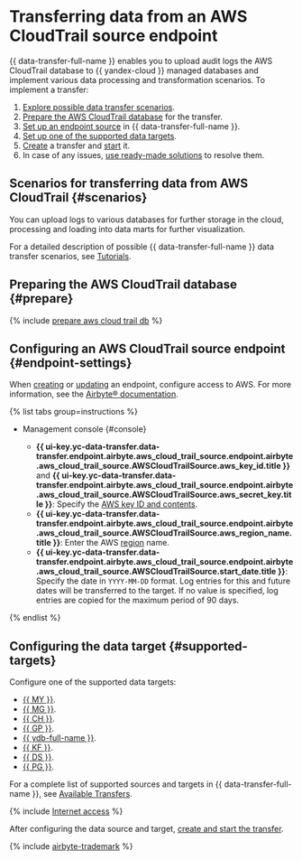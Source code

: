 # Transferring data from an AWS CloudTrail source endpoint

{{ data-transfer-full-name }} enables you to upload audit logs the AWS CloudTrail database to {{ yandex-cloud }} managed databases and implement various data processing and transformation scenarios. To implement a transfer:

1. [Explore possible data transfer scenarios](#scenarios).
1. [Prepare the AWS CloudTrail database](#prepare) for the transfer.
1. [Set up an endpoint source](#endpoint-settings) in {{ data-transfer-full-name }}.
1. [Set up one of the supported data targets](#supported-targets).
1. [Create](../../transfer.md#create) a transfer and [start](../../transfer.md#activate) it.
1. In case of any issues, [use ready-made solutions](../../../../data-transfer/troubleshooting/index.md) to resolve them.

## Scenarios for transferring data from AWS CloudTrail {#scenarios}

You can upload logs to various databases for further storage in the cloud, processing and loading into data marts for further visualization.

For a detailed description of possible {{ data-transfer-full-name }} data transfer scenarios, see [Tutorials](../../../tutorials/index.md).

## Preparing the AWS CloudTrail database {#prepare}

{% include [prepare aws cloud trail db](../../../../_includes/data-transfer/endpoints/sources/aws-cloudtrail-prepare.md) %}

## Configuring an AWS CloudTrail source endpoint {#endpoint-settings}

When [creating](../index.md#create) or [updating](../index.md#update) an endpoint, configure access to AWS. For more information, see the [Airbyte® documentation](https://docs.airbyte.com/integrations/sources/aws-cloudtrail).

{% list tabs group=instructions %}

- Management console {#console}

   * **{{ ui-key.yc-data-transfer.data-transfer.endpoint.airbyte.aws_cloud_trail_source.endpoint.airbyte.aws_cloud_trail_source.AWSCloudTrailSource.aws_key_id.title }}** and **{{ ui-key.yc-data-transfer.data-transfer.endpoint.airbyte.aws_cloud_trail_source.endpoint.airbyte.aws_cloud_trail_source.AWSCloudTrailSource.aws_secret_key.title }}**: Specify the [AWS key ID and contents](https://docs.aws.amazon.com/powershell/latest/userguide/pstools-appendix-sign-up.html).
   * **{{ ui-key.yc-data-transfer.data-transfer.endpoint.airbyte.aws_cloud_trail_source.endpoint.airbyte.aws_cloud_trail_source.AWSCloudTrailSource.aws_region_name.title }}**: Enter the AWS [region](https://docs.aws.amazon.com/powershell/latest/userguide/pstools-installing-specifying-region.html) name.
   * **{{ ui-key.yc-data-transfer.data-transfer.endpoint.airbyte.aws_cloud_trail_source.endpoint.airbyte.aws_cloud_trail_source.AWSCloudTrailSource.start_date.title }}**: Specify the date in `YYYY-MM-DD` format. Log entries for this and future dates will be transferred to the target. If no value is specified, log entries are copied for the maximum period of 90 days.

{% endlist %}

## Configuring the data target {#supported-targets}

Configure one of the supported data targets:

* [{{ MY }}](../target/mysql.md).
* [{{ MG }}](../target/mongodb.md).
* [{{ CH }}](../target/clickhouse.md).
* [{{ GP }}](../target/greenplum.md).
* [{{ ydb-full-name }}](../target/yandex-database.md).
* [{{ KF }}](../target/kafka.md).
* [{{ DS }}](../target/data-streams.md).
* [{{ PG }}](../target/postgresql.md).

For a complete list of supported sources and targets in {{ data-transfer-full-name }}, see [Available Transfers](../../../transfer-matrix.md).

{% include [Internet access](../../../../_includes/data-transfer/notes/internet-access.md) %}

After configuring the data source and target, [create and start the transfer](../../transfer.md#create).

{% include [airbyte-trademark](../../../../_includes/data-transfer/airbyte-trademark.md) %}